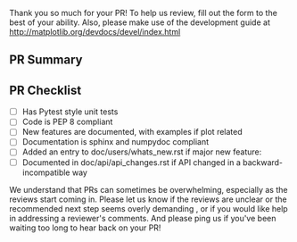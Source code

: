 Thank you so much for your PR! To help us review, fill out the form to the best of your ability. Also, please make use of the development guide at http://matplotlib.org/devdocs/devel/index.html

<!--- Provide a general summary of your changes in the Title above, for example "Raises ValueError on Non-Numeric Input to set_xlim". Please avoid non-descriptive titles such as "Addresses issue #8576"-->

## PR Summary
<!--- Please provide at least 1-2 sentences describing the pull request in detail. Why is this change required? What problem does it solve? -->
<!--- If it fixes an open issue, please link to the issue here. -->

## PR Checklist
- [ ] Has Pytest style unit tests
- [ ] Code is PEP 8 compliant 
- [ ] New features are documented, with examples if plot related
- [ ] Documentation is sphinx and numpydoc compliant
- [ ] Added an entry to doc/users/whats_new.rst if major new feature: 
- [ ] Documented in doc/api/api_changes.rst if API changed in a backward-incompatible way

We understand that PRs can sometimes be overwhelming, especially as the reviews start coming in. Please let us know 
if the reviews are unclear or the recommended next step seems overly demanding , or if you would like help in addressing a reviewer's comments. And please ping us if you've been waiting too long to hear back on your PR!
